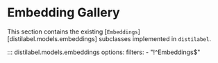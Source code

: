 # Embedding Gallery

This section contains the existing [`Embeddings`][distilabel.models.embeddings] subclasses implemented in `distilabel`.

::: distilabel.models.embeddings
    options:
        filters:
        - "!^Embeddings$"